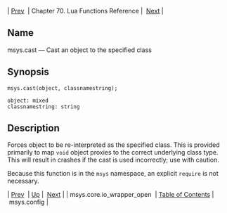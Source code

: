 | [Prev](lua.ref.msys.core.io_wrapper_open)  | Chapter 70. Lua Functions Reference |  [Next](lua.ref.msys.config) |

<a name="lua.ref.msys.cast"></a>
## Name

msys.cast — Cast an object to the specified class

<a name="idp16043696"></a>
## Synopsis

`msys.cast(object, classnamestring);`

```
object: mixed
classnamestring: string
```
<a name="idp16046688"></a>
## Description

Forces object to be re-interpreted as the specified class. This is provided primarily to map `void` object proxies to the correct underlying class type. This will result in crashes if the cast is used incorrectly; use with caution.

Because this function is in the `msys` namespace, an explicit `require` is not necessary.

| [Prev](lua.ref.msys.core.io_wrapper_open)  | [Up](lua.function.details) |  [Next](lua.ref.msys.config) |
| msys.core.io_wrapper_open  | [Table of Contents](index) |  msys.config |


